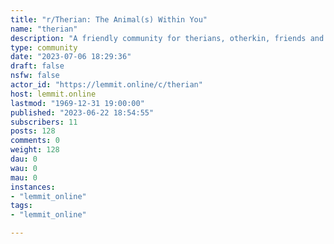```yaml
---
title: "r/Therian: The Animal(s) Within You" 
name: "therian"
description: "A friendly community for therians, otherkin, friends and anyone who wants to learn more about therianthropy."
type: community
date: "2023-07-06 18:29:36"
draft: false
nsfw: false
actor_id: "https://lemmit.online/c/therian"
host: lemmit.online
lastmod: "1969-12-31 19:00:00"
published: "2023-06-22 18:54:55"
subscribers: 11
posts: 128
comments: 0
weight: 128
dau: 0
wau: 0
mau: 0
instances:
- "lemmit_online"
tags: 
- "lemmit_online"

---
```

